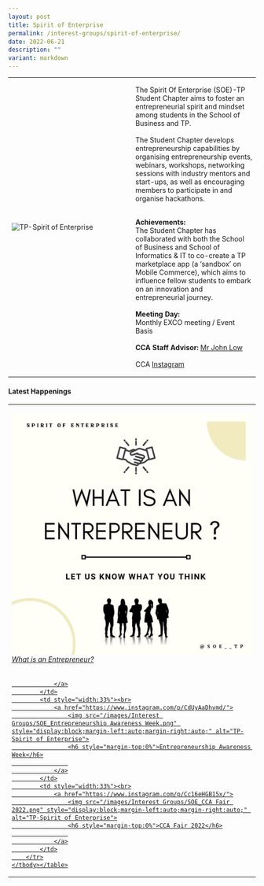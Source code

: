 ```yaml
---
layout: post
title: Spirit of Enterprise
permalink: /interest-groups/spirit-of-enterprise/
date: 2022-06-21
description: ""
variant: markdown
---
```

<div>
    <table>
        <tbody><tr>
            <td style="width:50%"><img src="https://hosting.photobucket.com/images/i/tracyng81/Picture1.jpg?width=320&amp;height=320&amp;fit=bounds" style="display:block;margin-left:auto;margin-right:auto;" alt="TP-Spirit of Enterprise"></td>
            <td>
                <p>
                    The Spirit Of Enterprise (SOE)-TP Student Chapter aims to foster an entrepreneurial spirit and mindset among students in the School of Business and TP.<br>
                    <br>
                    The Student Chapter develops entrepreneurship capabilities by organising entrepreneurship events, webinars, workshops, networking sessions with industry mentors and start-ups, as well as encouraging members to participate in and organise hackathons.<br>
                    <br>
                </p>
                <p>
                   <b>Achievements:</b><br>
                   The Student Chapter has collaborated with both the School of Business and School of Informatics &amp; IT to co-create a TP marketplace app (a ‘sandbox’ on Mobile Commerce), which aims to influence fellow students to embark on an innovation and entrepreneurial journey.<br>
                    <br>
                    <b>Meeting Day:</b><br>
                    Monthly EXCO meeting / Event Basis<br>
                    <br>
                    <b>CCA Staff Advisor:</b> <a href="mailto:John_LOW@TP.EDU.SG">Mr John Low</a><br>
                    <br>
                    CCA <a href="https://www.instagram.com/soe__tp">Instagram</a>
                </p>
            </td>
        </tr>
    </tbody></table>
</div>

#### Latest Happenings

<div>
    <table>
        <tbody><tr>
            <td style="width:33%"><br>
                <a href="https://www.instagram.com/p/CdVHWqrhX__/">
                    <img src="/images/Interest Groups/SOE_What is an Entrepreneur.png" style="display:block;margin-left:auto;margin-right:auto;" alt="TP-Spirit of Enterprise">
                    <h6 style="margin-top:0%">What is an Entrepreneur?</h6>
                    
                </a>
            </td>
            <td style="width:33%"><br>
                <a href="https://www.instagram.com/p/CdUyAaDhvmd/">
                    <img src="/images/Interest Groups/SOE_Entrepreneurship Awareness Week.png" style="display:block;margin-left:auto;margin-right:auto;" alt="TP-Spirit of Enterprise">
                    <h6 style="margin-top:0%">Entrepreneurship Awareness Week</h6>
                    
                </a>
            </td>
            <td style="width:33%"><br>
                <a href="https://www.instagram.com/p/Cc16eHGB15x/">
                    <img src="/images/Interest Groups/SOE_CCA Fair 2022.png" style="display:block;margin-left:auto;margin-right:auto;" alt="TP-Spirit of Enterprise">
                    <h6 style="margin-top:0%">CCA Fair 2022</h6>
                    
                </a>
            </td>
        </tr>
    </tbody></table>
</div>